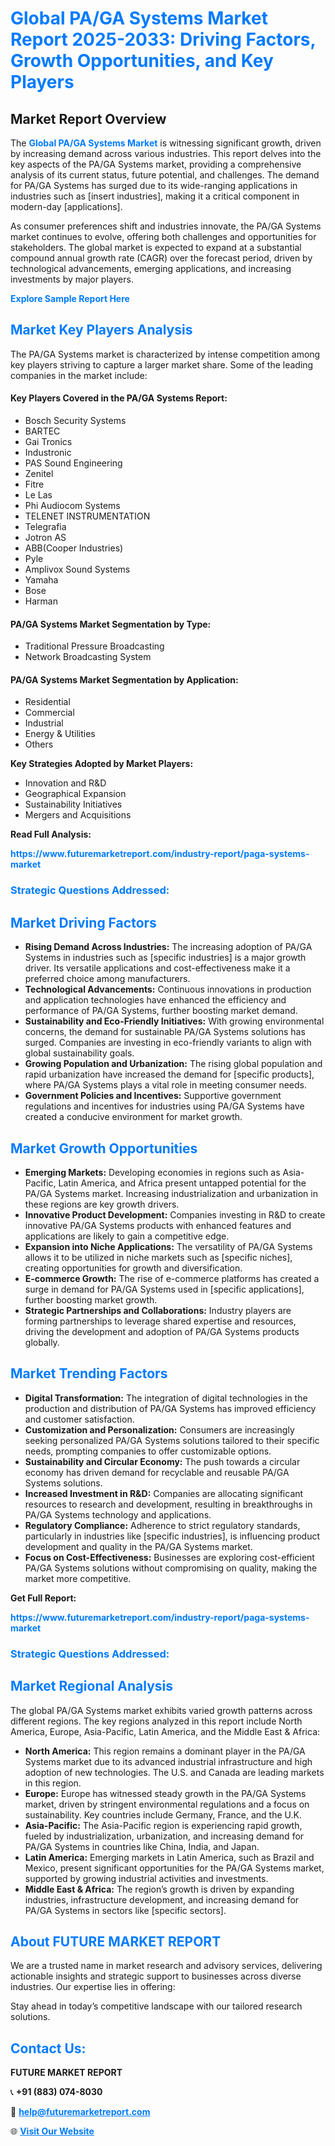 <h1 style="color: #007BFF;">Global PA/GA Systems Market Report 2025-2033: Driving Factors, Growth Opportunities, and Key Players</h1>

<section id="overview">
<h2>Market Report Overview</h2>
<p>The <a href="https://www.futuremarketreport.com/industry-report/paga-systems-market" style="color: #007BFF; text-decoration: none;"><strong>Global PA/GA Systems Market</strong></a> is witnessing significant growth, driven by increasing demand across various industries. This report delves into the key aspects of the PA/GA Systems market, providing a comprehensive analysis of its current status, future potential, and challenges. The demand for PA/GA Systems has surged due to its wide-ranging applications in industries such as [insert industries], making it a critical component in modern-day [applications].</p>
<p>As consumer preferences shift and industries innovate, the PA/GA Systems market continues to evolve, offering both challenges and opportunities for stakeholders. The global market is expected to expand at a substantial compound annual growth rate (CAGR) over the forecast period, driven by technological advancements, emerging applications, and increasing investments by major players.</p>
</section>

<section id="overview">
<p><a href="https://www.futuremarketreport.com/request-sample/reportId=58853" style="color: #007BFF; text-decoration: none;"><strong>Explore Sample Report Here</strong></a></p>
</section>

<section id="key-players">
<h2 style="color: #007BFF;">Market Key Players Analysis</h2>
<p>The PA/GA Systems market is characterized by intense competition among key players striving to capture a larger market share. Some of the leading companies in the market include:</p>
<h4>Key Players Covered in the PA/GA Systems Report:</h4>
<ul><li>Bosch Security Systems</li><li>BARTEC</li><li>Gai Tronics</li><li>Industronic</li><li>PAS Sound Engineering</li><li>Zenitel</li><li>Fitre</li><li>Le Las</li><li>Phi Audiocom Systems</li><li>TELENET INSTRUMENTATION</li><li>Telegrafia</li><li>Jotron AS</li><li>ABB(Cooper Industries)</li><li>Pyle</li><li>Amplivox Sound Systems</li><li>Yamaha</li><li>Bose</li><li>Harman</li></ul>
<h4>PA/GA Systems Market Segmentation by Type:</h4>
<ul><li>Traditional Pressure Broadcasting</li><li>Network Broadcasting System</li></ul>

<h4>PA/GA Systems Market Segmentation by Application:</h4>
<ul><li>Residential</li><li>Commercial</li><li>Industrial</li><li>Energy &amp; Utilities</li><li>Others</li></ul>
<p><strong>Key Strategies Adopted by Market Players:</strong></p>
<ul>
<li>Innovation and R&D</li>
<li>Geographical Expansion</li>
<li>Sustainability Initiatives</li>
<li>Mergers and Acquisitions</li>
</ul>
</section>

<section>
<p><strong>Read Full Analysis: </strong></p><a href="https://www.futuremarketreport.com/industry-report/paga-systems-market" style="color: #007BFF; text-decoration: none;"><strong>https://www.futuremarketreport.com/industry-report/paga-systems-market</strong></a>
<h3 style="color: #007BFF;">Strategic Questions Addressed:</h3>
</section>

<section id="driving-factors">
<h2 style="color: #007BFF;">Market Driving Factors</h2>
<ul>
<li><strong>Rising Demand Across Industries:</strong> The increasing adoption of PA/GA Systems in industries such as [specific industries] is a major growth driver. Its versatile applications and cost-effectiveness make it a preferred choice among manufacturers.</li>
<li><strong>Technological Advancements:</strong> Continuous innovations in production and application technologies have enhanced the efficiency and performance of PA/GA Systems, further boosting market demand.</li>
<li><strong>Sustainability and Eco-Friendly Initiatives:</strong> With growing environmental concerns, the demand for sustainable PA/GA Systems solutions has surged. Companies are investing in eco-friendly variants to align with global sustainability goals.</li>
<li><strong>Growing Population and Urbanization:</strong> The rising global population and rapid urbanization have increased the demand for [specific products], where PA/GA Systems plays a vital role in meeting consumer needs.</li>
<li><strong>Government Policies and Incentives:</strong> Supportive government regulations and incentives for industries using PA/GA Systems have created a conducive environment for market growth.</li>
</ul>
</section>

<section id="growth-opportunities">
<h2 style="color: #007BFF;">Market Growth Opportunities</h2>
<ul>
<li><strong>Emerging Markets:</strong> Developing economies in regions such as Asia-Pacific, Latin America, and Africa present untapped potential for the PA/GA Systems market. Increasing industrialization and urbanization in these regions are key growth drivers.</li>
<li><strong>Innovative Product Development:</strong> Companies investing in R&D to create innovative PA/GA Systems products with enhanced features and applications are likely to gain a competitive edge.</li>
<li><strong>Expansion into Niche Applications:</strong> The versatility of PA/GA Systems allows it to be utilized in niche markets such as [specific niches], creating opportunities for growth and diversification.</li>
<li><strong>E-commerce Growth:</strong> The rise of e-commerce platforms has created a surge in demand for PA/GA Systems used in [specific applications], further boosting market growth.</li>
<li><strong>Strategic Partnerships and Collaborations:</strong> Industry players are forming partnerships to leverage shared expertise and resources, driving the development and adoption of PA/GA Systems products globally.</li>
</ul>
</section>

<section id="trending-factors">
<h2 style="color: #007BFF;">Market Trending Factors</h2>
<ul>
<li><strong>Digital Transformation:</strong> The integration of digital technologies in the production and distribution of PA/GA Systems has improved efficiency and customer satisfaction.</li>
<li><strong>Customization and Personalization:</strong> Consumers are increasingly seeking personalized PA/GA Systems solutions tailored to their specific needs, prompting companies to offer customizable options.</li>
<li><strong>Sustainability and Circular Economy:</strong> The push towards a circular economy has driven demand for recyclable and reusable PA/GA Systems solutions.</li>
<li><strong>Increased Investment in R&D:</strong> Companies are allocating significant resources to research and development, resulting in breakthroughs in PA/GA Systems technology and applications.</li>
<li><strong>Regulatory Compliance:</strong> Adherence to strict regulatory standards, particularly in industries like [specific industries], is influencing product development and quality in the PA/GA Systems market.</li>
<li><strong>Focus on Cost-Effectiveness:</strong> Businesses are exploring cost-efficient PA/GA Systems solutions without compromising on quality, making the market more competitive.</li>
</ul>
</section>

<section>
<p><strong>Get Full Report: </strong></p><a href="https://www.futuremarketreport.com/industry-report/paga-systems-market" style="color: #007BFF; text-decoration: none;"><strong>https://www.futuremarketreport.com/industry-report/paga-systems-market</strong></a>
<h3 style="color: #007BFF;">Strategic Questions Addressed:</h3>
</section>


<section id="regional-analysis">
<h2 style="color: #007BFF;">Market Regional Analysis</h2>
<p>The global PA/GA Systems market exhibits varied growth patterns across different regions. The key regions analyzed in this report include North America, Europe, Asia-Pacific, Latin America, and the Middle East & Africa:</p>
<ul>
<li><strong>North America:</strong> This region remains a dominant player in the PA/GA Systems market due to its advanced industrial infrastructure and high adoption of new technologies. The U.S. and Canada are leading markets in this region.</li>
<li><strong>Europe:</strong> Europe has witnessed steady growth in the PA/GA Systems market, driven by stringent environmental regulations and a focus on sustainability. Key countries include Germany, France, and the U.K.</li>
<li><strong>Asia-Pacific:</strong> The Asia-Pacific region is experiencing rapid growth, fueled by industrialization, urbanization, and increasing demand for PA/GA Systems in countries like China, India, and Japan.</li>
<li><strong>Latin America:</strong> Emerging markets in Latin America, such as Brazil and Mexico, present significant opportunities for the PA/GA Systems market, supported by growing industrial activities and investments.</li>
<li><strong>Middle East & Africa:</strong> The region’s growth is driven by expanding industries, infrastructure development, and increasing demand for PA/GA Systems in sectors like [specific sectors].</li>
</ul>
</section>

<footer>
<h2 style="color: #007BFF;">About FUTURE MARKET REPORT</h2>
<p>We are a trusted name in market research and advisory services, delivering actionable insights and strategic support to businesses across diverse industries. Our expertise lies in offering:</p>

<p>Stay ahead in today’s competitive landscape with our tailored research solutions.</p>

<h2 style="color: #007BFF;">Contact Us:</h2>
<p><strong>FUTURE MARKET REPORT</strong></p>
<p>📞 <strong>+91 (883) 074-8030</strong></p>
<p>📧 <strong><a href="mailto:help@futuremarketreport.com" style="color: #007BFF;">help@futuremarketreport.com</a></strong></p>
<p>🌐 <strong><a href="https://www.futuremarketreport.com/" style="color: #007BFF;">Visit Our Website</a></strong></p>
</footer>
